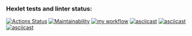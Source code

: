 ### Hexlet tests and linter status:
[![Actions Status](https://github.com/mgoldyhair/python-project-lvl1/workflows/hexlet-check/badge.svg)](https://github.com/mgoldyhair/python-project-lvl1/actions)
[![Maintainability](https://api.codeclimate.com/v1/badges/a99a88d28ad37a79dbf6/maintainability)](https://codeclimate.com/github/codeclimate/codeclimate/maintainability)
[![my workflow](https://github.com/mgoldyhair/python-project-lvl1/actions/workflows/myworkflow.yml/badge.svg)](https://github.com/mgoldyhair/python-project-lvl1/actions/workflows/myworkflow.yml)
[![asciicast](https://asciinema.org/a/508933.svg)](https://asciinema.org/a/508933)
[![asciicast](https://asciinema.org/a/510522.svg)](https://asciinema.org/a/510522)
[![asciicast](https://asciinema.org/a/510692.svg)](https://asciinema.org/a/510692)
